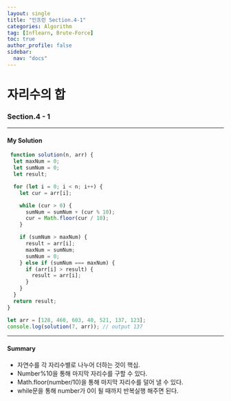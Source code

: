 ```yaml
---
layout: single
title: "인프런 Section.4-1"
categories: Algorithm
tag: [Inflearn, Brute-Force]
toc: true
author_profile: false
sidebar:
  nav: "docs"
---
```


# 자리수의 합

### Section.4 - 1 

---

#### My Solution

```javascript
 function solution(n, arr) {
  let maxNum = 0;
  let sumNum = 0;
  let result;

  for (let i = 0; i < n; i++) {
    let cur = arr[i];

    while (cur > 0) {
      sumNum = sumNum + (cur % 10);
      cur = Math.floor(cur / 10);
    }

    if (sumNum > maxNum) {
      result = arr[i];
      maxNum = sumNum;
      sumNum = 0;
    } else if (sumNum === maxNum) {
      if (arr[i] > result) {
        result = arr[i];
      }
    }
  }
  return result;
}

let arr = [128, 460, 603, 40, 521, 137, 123];
console.log(solution(7, arr)); // output 137
```

---

#### Summary

- 자연수를 각 자리수별로 나누어 더하는 것이 핵심.
- Number%10을 통해 마지막 자리수를 구할 수 있다.
- Math.floor(number/10)을 통해 마지막 자리수를 덜어 낼 수 있다.
- while문을 통해 number가 0이 될 때까지 반복실행 해주면 된다.
